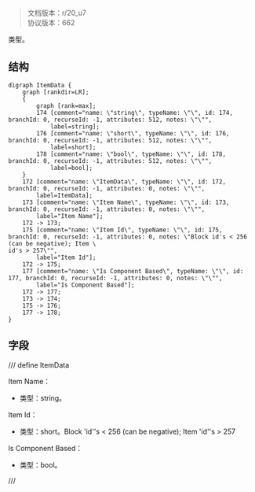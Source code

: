 # <!-- md:samp ItemData -->

> 文档版本：r/20_u7<br/>协议版本：662

<!-- md:samp ItemData -->类型。

## 结构

```viz
digraph ItemData {
	graph [rankdir=LR];
	{
		graph [rank=max];
		174	[comment="name: \"string\", typeName: \"\", id: 174, branchId: 0, recurseId: -1, attributes: 512, notes: \"\"",
			label=string];
		176	[comment="name: \"short\", typeName: \"\", id: 176, branchId: 0, recurseId: -1, attributes: 512, notes: \"\"",
			label=short];
		178	[comment="name: \"bool\", typeName: \"\", id: 178, branchId: 0, recurseId: -1, attributes: 512, notes: \"\"",
			label=bool];
	}
	172	[comment="name: \"ItemData\", typeName: \"\", id: 172, branchId: 0, recurseId: -1, attributes: 0, notes: \"\"",
		label=ItemData];
	173	[comment="name: \"Item Name\", typeName: \"\", id: 173, branchId: 0, recurseId: -1, attributes: 0, notes: \"\"",
		label="Item Name"];
	172 -> 173;
	175	[comment="name: \"Item Id\", typeName: \"\", id: 175, branchId: 0, recurseId: -1, attributes: 0, notes: \"Block id's < 256 (can be negative); Item \
id's > 257\"",
		label="Item Id"];
	172 -> 175;
	177	[comment="name: \"Is Component Based\", typeName: \"\", id: 177, branchId: 0, recurseId: -1, attributes: 0, notes: \"\"",
		label="Is Component Based"];
	172 -> 177;
	173 -> 174;
	175 -> 176;
	177 -> 178;
}

```

## 字段

/// define
ItemData

Item Name：<!-- md:samp string -->

- 类型：string。

Item Id：<!-- md:samp short -->

- 类型：short。Block 'id''s < 256 (can be negative); Item 'id''s > 257

Is Component Based：<!-- md:samp bool -->

- 类型：bool。


///
